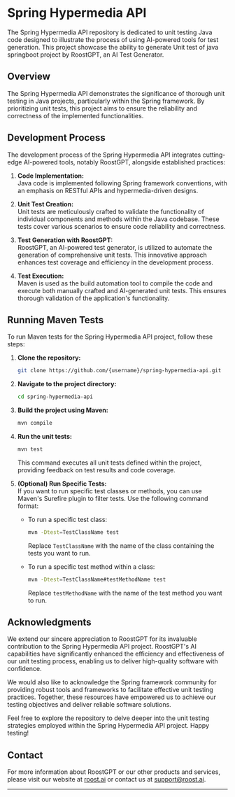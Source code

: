 # Spring Hypermedia API

The Spring Hypermedia API repository is dedicated to unit testing Java code designed to illustrate the process of using AI-powered tools for test generation. This project showcase the ability to generate Unit test of java springboot project by RoostGPT, an AI Test Generator.

## Overview

The Spring Hypermedia API demonstrates the significance of thorough unit testing in Java projects, particularly within the Spring framework. By prioritizing unit tests, this project aims to ensure the reliability and correctness of the implemented functionalities.

## Development Process

The development process of the Spring Hypermedia API integrates cutting-edge AI-powered tools, notably RoostGPT, alongside established practices:

1. **Code Implementation:**  
   Java code is implemented following Spring framework conventions, with an emphasis on RESTful APIs and hypermedia-driven designs.

2. **Unit Test Creation:**  
   Unit tests are meticulously crafted to validate the functionality of individual components and methods within the Java codebase. These tests cover various scenarios to ensure code reliability and correctness.

3. **Test Generation with RoostGPT:**  
   RoostGPT, an AI-powered test generator, is utilized to automate the generation of comprehensive unit tests. This innovative approach enhances test coverage and efficiency in the development process.

4. **Test Execution:**  
   Maven is used as the build automation tool to compile the code and execute both manually crafted and AI-generated unit tests. This ensures thorough validation of the application's functionality.

## Running Maven Tests

To run Maven tests for the Spring Hypermedia API project, follow these steps:

1. **Clone the repository:**
   ```bash
   git clone https://github.com/{username}/spring-hypermedia-api.git
   ```

2. **Navigate to the project directory:**
   ```bash
   cd spring-hypermedia-api
   ```

3. **Build the project using Maven:**
   ```bash
   mvn compile
   ```

4. **Run the unit tests:**
   ```bash
   mvn test
   ```

   This command executes all unit tests defined within the project, providing feedback on test results and code coverage.

5. **(Optional) Run Specific Tests:**  
   If you want to run specific test classes or methods, you can use Maven's Surefire plugin to filter tests. Use the following command format:

   - To run a specific test class:
     ```bash
     mvn -Dtest=TestClassName test
     ```

     Replace `TestClassName` with the name of the class containing the tests you want to run.

   - To run a specific test method within a class:
     ```bash
     mvn -Dtest=TestClassName#testMethodName test
     ```

     Replace `testMethodName` with the name of the test method you want to run.

## Acknowledgments

We extend our sincere appreciation to RoostGPT for its invaluable contribution to the Spring Hypermedia API project. RoostGPT's AI capabilities have significantly enhanced the efficiency and effectiveness of our unit testing process, enabling us to deliver high-quality software with confidence.

We would also like to acknowledge the Spring framework community for providing robust tools and frameworks to facilitate effective unit testing practices. Together, these resources have empowered us to achieve our testing objectives and deliver reliable software solutions.

Feel free to explore the repository to delve deeper into the unit testing strategies employed within the Spring Hypermedia API project. Happy testing!

## Contact

For more information about RoostGPT or our other products and services, please visit our website at [roost.ai](https://roost.ai) or contact us at [support@roost.ai](mailto:support@roost.ai).

---


